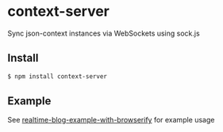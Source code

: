 context-server
===

Sync json-context instances via WebSockets using sock.js

## Install

```bash
$ npm install context-server
```

## Example

See [realtime-blog-example-with-browserify](https://github.com/mmckegg/) for example usage
